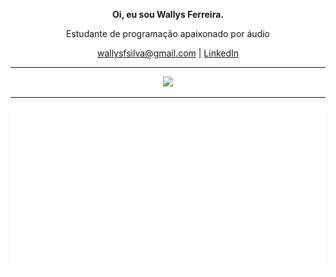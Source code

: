 <!--
**WallysFerreira/WallysFerreira** is a ✨ _special_ ✨ repository because its `README.md` (this file) appears on your GitHub profile.

Here are some ideas to get you started:

- 🔭 I’m currently working on ...
- 🌱 I’m currently learning ...
- 👯 I’m looking to collaborate on ...
- 🤔 I’m looking for help with ...
- 💬 Ask me about ...
- 📫 How to reach me: ...
- 😄 Pronouns: ...
- ⚡ Fun fact: ...

-->
<div align="center">
  <p><b>Oi, eu sou Wallys Ferreira.</b></p>
  <p>Estudante de programação apaixonado por áudio</p>
  <a href="mailto:wallysfsilva@gmail.com" target="_blank">wallysfsilva@gmail.com</a> | <a href="https://www.linkedin.com/in/wallys-ferreira-a16b8417b/" target="_blank">LinkedIn</a> 
</div>

---

<div align="center">
  <img src="https://skillicons.dev/icons?i=go,java,ts,elixir,cs,rust,linux,mongodb,postgresql,redis,rabbitmq" />
</div>
<!--
<p><b>Interesses</b></p>
<ul>
  <li><i>Digital Signal Processing</i> e Áudio</li>
  <li>Sistemas Embarcados</li>
  <li>Desenvolvimento Web</li>
</ul>

<details>
  <summary><b>Interesses</b></summary>
  <ul>
    <li><i>Digital Signal Processing</i> e Áudio</li>
    <li>Sistemas Embarcados</li>
    <li>Desenvolvimento Web</li>
    <li>Desenvolvimento de jogos</li>
  </ul>
</details>
-->

---

<p>
  <img src="/languages.svg" align="left">
  <img src="/music.svg" align="right">  
</p>
